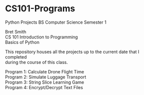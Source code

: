 # CS101-Programs
Python Projects BS Computer Science Semester 1

Bret Smith</br>
CS 101 Introduction to Programming</br>
Basics of Python

This repository houses all the projects up to the current date that I completed</br>
during the course of this class.

Program 1: Calculate Drone Flight Time</br>
Program 2: Simulate Luggage Transport</br>
Program 3: String Slice Learning Game</br>
Program 4: Encrypt/Decrypt Text Files</br>
